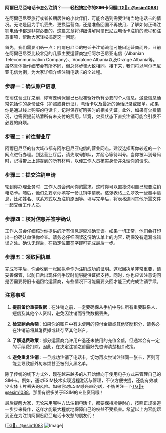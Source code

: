 **阿爾巴尼亞电话卡怎么注销？——轻松搞定你的SIM卡问题[[TG💪+ @esim1088](https://t.me/s/esim1088)]**

在阿爾巴尼亞旅行或者长期居住的小伙伴们，可能会遇到需要注销当地电话卡的情况。无论是因为手机丢失、更换运营商，还是准备回国不再使用，了解如何正确注销电话卡都是非常必要的。这篇文章将详细讲解阿爾巴尼亞电话卡注销的流程和注意事项，帮助大家轻松搞定这一问题。

首先，我们需要明确一点：阿爾巴尼亞的电话卡注销流程可能因运营商而异。目前在阿爾巴尼亞比较常见的几家主要运营商包括阿尔巴尼亚电信（Albanian Telecommunication Company）、Vodafone Albania以及Orange Albania等。虽然具体操作细节会有所不同，但总体步骤大致相同。接下来，我们将以阿尔巴尼亚电信为例，为大家详细介绍注销电话卡的全过程。

### 步骤一：确认账户信息

在前往营业厅之前，你需要确保自己已经准备好所有必要的个人信息。这些信息通常包括你的身份证件（护照或身份证）、电话卡以及最近的通话记录或账单。如果你是通过线上购买的电话卡，记得保存好购买时的相关凭证。此外，如果有欠费情况，也需要提前结清所有未支付的费用。毕竟，欠费状态下直接注销可能会引发不必要的麻烦。

### 步骤二：前往营业厅

阿爾巴尼亞的各大城市都有阿尔巴尼亚电信的营业网点。建议选择离你较近的一个网点进行办理。到达营业厅后，请先取号排队，并耐心等待叫号。当你被叫到号码时，记得带上上述提到的所有材料，以便工作人员核实身份并处理你的请求。

### 步骤三：提交注销申请

轮到你办理业务时，工作人员会询问你的需求。这时你可以直接说明自己想要注销电话卡。随后，他们会要求你填写一份注销申请表。这张表格上会涉及一些基本信息，比如姓名、联系方式以及注销原因等。填写完毕后，将表格连同其他所需文件一起交给工作人员。

### 步骤四：核对信息并签字确认

工作人员会仔细核对你提供的所有信息是否准确无误。如果一切正常，他们会打印出一份确认单供你检查。请务必仔细阅读这份确认单上的内容，确保没有遗漏或错误之处。确认无误后，在指定位置签字即可完成最后一步。

### 步骤五：领取回执单

完成签字后，你会收到一张回执单作为注销成功的证明。这张回执单非常重要，请妥善保管，以防日后出现任何争议时能够提供证据支持。同时，你也应该注意询问是否需要将旧卡退回给运营商，有些情况下可能需要交回才能正式完成注销手续。

### 注意事项

1. **提前备份重要数据**：在注销之前，一定要确保从手机中导出所有重要联系人、短信及其他个人资料，避免因注销而导致数据丢失。
   
2. **检查剩余余额**：如果你的账户中有未使用的预付金额或其他奖励积分，请务必在注销前将其消费掉或转存至其他账户。

3. **了解退费政策**：部分运营商允许用户退还未使用的充值金额，但通常会有一定的手续费扣除。因此，在决定注销之前最好先咨询清楚相关政策。

4. **避免重复注销**：一旦成功注销了电话卡，切勿再次尝试注销同一张卡，否则可能会导致额外的麻烦甚至被列入黑名单。

除了传统的线下方式外，现在越来越多的人开始倾向于使用电子方式来管理自己的SIM卡。例如，通过ESIM技术实现远程激活与管理，不仅方便快捷，还能有效减少实体卡片丢失的风险。如果你对ESIM感兴趣的话，不妨关注一下[TG💪+ @esim1088](https://t.me/s/esim1088)，那里有很多关于ESIM的专业资讯哦！

最后提醒大家，无论采用哪种方法注销电话卡，都要保持冷静耐心，按照正规渠道一步步来操作，这样才能最大程度地保障自己的权益不受损害。希望以上内容能帮到正在为注销阿爾巴尼亞电话卡发愁的朋友们！

[[TG💪+ @esim1088](https://t.me/s/esim1088) ![Image](https://i.postimg.cc/4NQfJmqS/Snipaste-2025-05-13-00-14-12.png)]